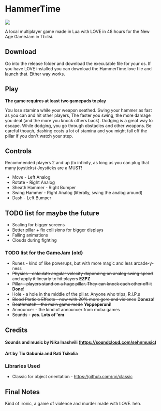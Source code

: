 ﻿# HammerTime
 
![](http://i.imgur.com/V58JfHi.gif)

A local multiplayer game made in Lua with LOVE in 48 hours for the New Age GameJam in Tbilisi.


## Download
Go into the release folder and download the executable file for your os. If you have LOVE installed you can
download the HammerTime.love file and launch that. Either way works.

## Play
**The game requires at least two gamepads to play**

You lose stamina while your weapon seathed. Swing your hammer as fast as you can and hit other players,
The faster you swing, the more damage you deal (and the more you knock others back). Dodging is a
great way to escape. While dodging, you go through obstacles and other weapons. Be careful though, dashing
costs a lot of stamina and you might fall off the pillar if you don't watch your step.

## Controls
Recommended players 2 and up (to infinity, as long as you can plug that many joysticks)
Joysticks are a MUST!

* Move - Left Analog
* Rotate - Right Analog
* Sheath Hammer - Right Bumper
* Swing Hammer - Right Analog (literally, swing the analog around)
* Dash - Left Bumper

## TODO list for maybe the future
* Scaling for bigger screens
* Better pillar + fix collisions for bigger displays
* Falling animations
* Clouds during fighting

### TODO list for the GameJam (old)
* Runes - kind of like powerups, but with more magic and less arcade-y-ness
* ~~Physics - calculate angular velocity depending on analog swing speed and apply it linearly to hit players~~ **EZPZ**
* ~~Pillar - players stand on a huge pillar. They can knock each other off it~~ **Done!**
* Hole - a hole in the middle of the pillar. Anyone who trips, R.I.P.s
* ~~Blood Particle Effects - now with 20% more gore and violence~~ **Donezo!**
* ~~Deathmatch - the main game mode~~ **Yeppeperoni!**
* Announcer - the kind of announcer from moba games
* ~~Sounds~~ - **yes. Lots of 'em**

## Credits
#### Sounds and music by Nika Inashvili (https://soundcloud.com/sehnmusic)

#### Art by Tio Gabunia and Rati Tsikolia

### Libraries Used
* Classic for object orientation - https://github.com/rxi/classic

## Final Notes
Kind of ironic, a game of violence and murder made with LOVE. heh.
